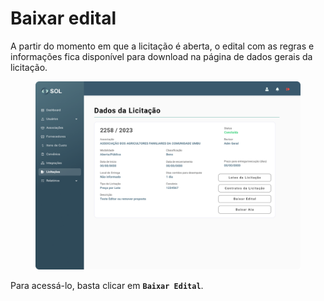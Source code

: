 # Baixar edital

A partir do momento em que a licitação é aberta, o edital com as regras e informações fica disponível para download na página de dados gerais da licitação.

<figure><img src="../../../.gitbook/assets/Dados da Licitação (Concluída ).png" alt=""><figcaption></figcaption></figure>

Para acessá-lo, basta clicar em **`Baixar Edital`**.
